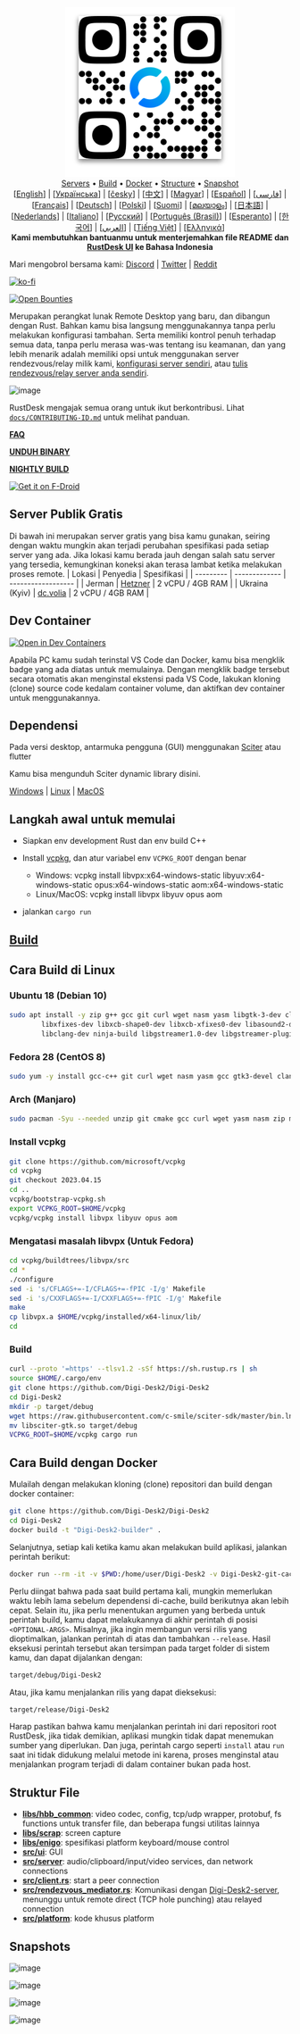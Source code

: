 <p align="center">
  <img src="../res/logo-header.svg" alt="RustDesk - Your remote desktop"><br>
  <a href="#free-public-servers">Servers</a> •
  <a href="#raw-steps-to-build">Build</a> •
  <a href="#how-to-build-with-docker">Docker</a> •
  <a href="#file-structure">Structure</a> •
  <a href="#snapshot">Snapshot</a><br>
  [<a href="../README.md">English</a>] | [<a href="README-UA.md">Українська</a>] | [<a href="README-CS.md">česky</a>] | [<a href="README-ZH.md">中文</a>] | [<a href="README-HU.md">Magyar</a>] | [<a href="README-ES.md">Español</a>] | [<a href="README-FA.md">فارسی</a>] | [<a href="README-FR.md">Français</a>] | [<a href="README-DE.md">Deutsch</a>] | [<a href="README-PL.md">Polski</a>] | [<a href="README-FI.md">Suomi</a>] | [<a href="README-ML.md">മലയാളം</a>] | [<a href="README-JP.md">日本語</a>] | [<a href="README-NL.md">Nederlands</a>] | [<a href="README-IT.md">Italiano</a>] | [<a href="README-RU.md">Русский</a>] | [<a href="README-PTBR.md">Português (Brasil)</a>] | [<a href="README-EO.md">Esperanto</a>] | [<a href="README-KR.md">한국어</a>] | [<a href="README-AR.md">العربي</a>] | [<a href="README-VN.md">Tiếng Việt</a>] | [<a href="README-GR.md">Ελληνικά</a>]<br>
  <b>Kami membutuhkan bantuanmu untuk menterjemahkan file README dan <a href="https://github.com/Digi-Desk2/Digi-Desk2/tree/master/src/lang">RustDesk UI</a> ke Bahasa Indonesia</b>
</p>

Mari mengobrol bersama kami: [Discord](https://discord.gg/nDceKgxnkV) | [Twitter](https://twitter.com/Digi-Desk2) | [Reddit](https://www.reddit.com/r/Digi-Desk2)

[![ko-fi](https://ko-fi.com/img/githubbutton_sm.svg)](https://ko-fi.com/I2I04VU09)

[![Open Bounties](https://img.shields.io/endpoint?url=https%3A%2F%2Fconsole.algora.io%2Fapi%2Fshields%2Frustdesk%2Fbounties%3Fstatus%3Dopen)](https://console.algora.io/org/Digi-Desk2/bounties?status=open)

Merupakan perangkat lunak Remote Desktop yang baru, dan dibangun dengan Rust. Bahkan kamu bisa langsung menggunakannya tanpa perlu melakukan konfigurasi tambahan. Serta memiliki kontrol penuh terhadap semua data, tanpa perlu merasa was-was tentang isu keamanan, dan yang lebih menarik adalah memiliki opsi untuk menggunakan server rendezvous/relay milik kami, [konfigurasi server sendiri](https://Digi-Desk2.com/server), atau [tulis rendezvous/relay server anda sendiri](https://github.com/Digi-Desk2/Digi-Desk2-server-demo).

![image](https://user-images.githubusercontent.com/71636191/171661982-430285f0-2e12-4b1d-9957-4a58e375304d.png)

RustDesk mengajak semua orang untuk ikut berkontribusi. Lihat [`docs/CONTRIBUTING-ID.md`](CONTRIBUTING-ID.md) untuk melihat panduan.

[**FAQ**](https://github.com/Digi-Desk2/Digi-Desk2/wiki/FAQ)

[**UNDUH BINARY**](https://github.com/Digi-Desk2/Digi-Desk2/releases)

[**NIGHTLY BUILD**](https://github.com/Digi-Desk2/Digi-Desk2/releases/tag/nightly)

[<img src="https://fdroid.gitlab.io/artwork/badge/get-it-on.png"
    alt="Get it on F-Droid"
    height="80">](https://f-droid.org/en/packages/com.carriez.flutter_hbb)

## Server Publik Gratis

Di bawah ini merupakan server gratis yang bisa kamu gunakan, seiring dengan waktu mungkin akan terjadi perubahan spesifikasi pada setiap server yang ada. Jika lokasi kamu berada jauh dengan salah satu server yang tersedia, kemungkinan koneksi akan terasa lambat ketika melakukan proses remote.
| Lokasi | Penyedia | Spesifikasi |
| --------- | ------------- | ------------------ |
| Jerman | [Hetzner](https://www.hetzner.com) | 2 vCPU / 4GB RAM |
| Ukraina (Kyiv) | [dc.volia](https://dc.volia.com) | 2 vCPU / 4GB RAM |

## Dev Container

[![Open in Dev Containers](https://img.shields.io/static/v1?label=Dev%20Container&message=Open&color=blue&logo=visualstudiocode)](https://vscode.dev/redirect?url=vscode://ms-vscode-remote.remote-containers/cloneInVolume?url=https://github.com/Digi-Desk2/Digi-Desk2)

Apabila PC kamu sudah terinstal VS Code dan Docker, kamu bisa mengklik badge yang ada diatas untuk memulainya. Dengan mengklik badge tersebut secara otomatis akan menginstal ekstensi pada VS Code, lakukan kloning (clone) source code kedalam container volume, dan aktifkan dev container untuk menggunakannya.

## Dependensi

Pada versi desktop, antarmuka pengguna (GUI) menggunakan [Sciter](https://sciter.com/) atau flutter

Kamu bisa mengunduh Sciter dynamic library disini.

[Windows](https://raw.githubusercontent.com/c-smile/sciter-sdk/master/bin.win/x64/sciter.dll) |
[Linux](https://raw.githubusercontent.com/c-smile/sciter-sdk/master/bin.lnx/x64/libsciter-gtk.so) |
[MacOS](https://raw.githubusercontent.com/c-smile/sciter-sdk/master/bin.osx/libsciter.dylib)

## Langkah awal untuk memulai

- Siapkan env development Rust dan env build C++

- Install [vcpkg](https://github.com/microsoft/vcpkg), dan atur variabel env `VCPKG_ROOT` dengan benar

  - Windows: vcpkg install libvpx:x64-windows-static libyuv:x64-windows-static opus:x64-windows-static aom:x64-windows-static
  - Linux/MacOS: vcpkg install libvpx libyuv opus aom

- jalankan `cargo run`

## [Build](https://Digi-Desk2.com/docs/en/dev/build/)

## Cara Build di Linux

### Ubuntu 18 (Debian 10)

```sh
sudo apt install -y zip g++ gcc git curl wget nasm yasm libgtk-3-dev clang libxcb-randr0-dev libxdo-dev \
        libxfixes-dev libxcb-shape0-dev libxcb-xfixes0-dev libasound2-dev libpulse-dev cmake make \
        libclang-dev ninja-build libgstreamer1.0-dev libgstreamer-plugins-base1.0-dev
```

### Fedora 28 (CentOS 8)

```sh
sudo yum -y install gcc-c++ git curl wget nasm yasm gcc gtk3-devel clang libxcb-devel libxdo-devel libXfixes-devel pulseaudio-libs-devel cmake alsa-lib-devel
```

### Arch (Manjaro)

```sh
sudo pacman -Syu --needed unzip git cmake gcc curl wget yasm nasm zip make pkg-config clang gtk3 xdotool libxcb libxfixes alsa-lib pipewire
```

### Install vcpkg

```sh
git clone https://github.com/microsoft/vcpkg
cd vcpkg
git checkout 2023.04.15
cd ..
vcpkg/bootstrap-vcpkg.sh
export VCPKG_ROOT=$HOME/vcpkg
vcpkg/vcpkg install libvpx libyuv opus aom
```

### Mengatasi masalah libvpx (Untuk Fedora)

```sh
cd vcpkg/buildtrees/libvpx/src
cd *
./configure
sed -i 's/CFLAGS+=-I/CFLAGS+=-fPIC -I/g' Makefile
sed -i 's/CXXFLAGS+=-I/CXXFLAGS+=-fPIC -I/g' Makefile
make
cp libvpx.a $HOME/vcpkg/installed/x64-linux/lib/
cd
```

### Build

```sh
curl --proto '=https' --tlsv1.2 -sSf https://sh.rustup.rs | sh
source $HOME/.cargo/env
git clone https://github.com/Digi-Desk2/Digi-Desk2
cd Digi-Desk2
mkdir -p target/debug
wget https://raw.githubusercontent.com/c-smile/sciter-sdk/master/bin.lnx/x64/libsciter-gtk.so
mv libsciter-gtk.so target/debug
VCPKG_ROOT=$HOME/vcpkg cargo run
```

## Cara Build dengan Docker

Mulailah dengan melakukan kloning (clone) repositori dan build dengan docker container:

```sh
git clone https://github.com/Digi-Desk2/Digi-Desk2
cd Digi-Desk2
docker build -t "Digi-Desk2-builder" .
```

Selanjutnya, setiap kali ketika kamu akan melakukan build aplikasi, jalankan perintah berikut:

```sh
docker run --rm -it -v $PWD:/home/user/Digi-Desk2 -v Digi-Desk2-git-cache:/home/user/.cargo/git -v Digi-Desk2-registry-cache:/home/user/.cargo/registry -e PUID="$(id -u)" -e PGID="$(id -g)" Digi-Desk2-builder
```

Perlu diingat bahwa pada saat build pertama kali, mungkin memerlukan waktu lebih lama sebelum dependensi di-cache, build berikutnya akan lebih cepat. Selain itu, jika perlu menentukan argumen yang berbeda untuk perintah build, kamu dapat melakukannya di akhir perintah di posisi `<OPTIONAL-ARGS>`. Misalnya, jika ingin membangun versi rilis yang dioptimalkan, jalankan perintah di atas dan tambahkan `--release`. Hasil eksekusi perintah tersebut akan tersimpan pada target folder di sistem kamu, dan dapat dijalankan dengan:

```sh
target/debug/Digi-Desk2
```

Atau, jika kamu menjalankan rilis yang dapat dieksekusi:

```sh
target/release/Digi-Desk2
```

Harap pastikan bahwa kamu menjalankan perintah ini dari repositori root RustDesk, jika tidak demikian, aplikasi mungkin tidak dapat menemukan sumber yang diperlukan. Dan juga, perintah cargo seperti `install` atau `run` saat ini tidak didukung melalui metode ini karena, proses menginstal atau menjalankan program terjadi di dalam container bukan pada host.

## Struktur File

- **[libs/hbb_common](https://github.com/Digi-Desk2/Digi-Desk2/tree/master/libs/hbb_common)**: video codec, config, tcp/udp wrapper, protobuf, fs functions untuk transfer file, dan beberapa fungsi utilitas lainnya
- **[libs/scrap](https://github.com/Digi-Desk2/Digi-Desk2/tree/master/libs/scrap)**: screen capture
- **[libs/enigo](https://github.com/Digi-Desk2/Digi-Desk2/tree/master/libs/enigo)**: spesifikasi platform keyboard/mouse control
- **[src/ui](https://github.com/Digi-Desk2/Digi-Desk2/tree/master/src/ui)**: GUI
- **[src/server](https://github.com/Digi-Desk2/Digi-Desk2/tree/master/src/server)**: audio/clipboard/input/video services, dan network connections
- **[src/client.rs](https://github.com/Digi-Desk2/Digi-Desk2/tree/master/src/client.rs)**: start a peer connection
- **[src/rendezvous_mediator.rs](https://github.com/Digi-Desk2/Digi-Desk2/tree/master/src/rendezvous_mediator.rs)**: Komunikasi dengan [Digi-Desk2-server](https://github.com/Digi-Desk2/Digi-Desk2-server), menunggu untuk remote direct (TCP hole punching) atau relayed connection
- **[src/platform](https://github.com/Digi-Desk2/Digi-Desk2/tree/master/src/platform)**: kode khusus platform

## Snapshots

![image](https://user-images.githubusercontent.com/71636191/113112362-ae4deb80-923b-11eb-957d-ff88daad4f06.png)

![image](https://user-images.githubusercontent.com/71636191/113112619-f705a480-923b-11eb-911d-97e984ef52b6.png)

![image](https://user-images.githubusercontent.com/71636191/113112857-3fbd5d80-923c-11eb-9836-768325faf906.png)

![image](https://user-images.githubusercontent.com/71636191/135385039-38fdbd72-379a-422d-b97f-33df71fb1cec.png)
